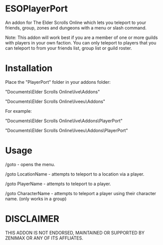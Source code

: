ESOPlayerPort
=============

An addon for The Elder Scrolls Online which lets you teleport to your friends, group, zones and dungeons with a menu or slash command. 

Note: This addon will work best if you are a member of one or more guilds with players in your own faction. You can only teleport to players that you can teleport to from your friends list, group list or guild roster.

Installation
=============

Place the "PlayerPort" folder in your addons folder:

"Documents\Elder Scrolls Online\live\Addons"

"Documents\Elder Scrolls Online\liveeu\Addons"

For example:

"Documents\Elder Scrolls Online\live\Addons\PlayerPort"

"Documents\Elder Scrolls Online\liveeu\Addons\PlayerPort"


Usage
=============

/goto - opens the menu.

/goto LocationName - attempts to teleport to a location via a player.

/goto PlayerName - attempts to teleport to a player.

/goto CharacterName - attempts to teleport a player using their character name. (only works in a group)

DISCLAIMER
=============

THIS ADDON IS NOT ENDORSED, MAINTAINED OR SUPPORTED BY ZENIMAX OR ANY OF ITS AFFLIATES.
